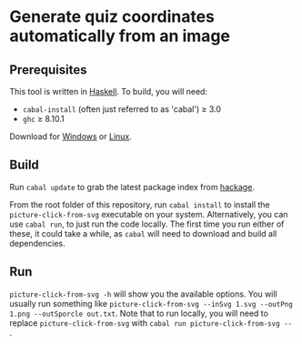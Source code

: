 # Generate quiz coordinates automatically from an image

Prerequisites
--------------

This tool is written in [Haskell](https://www.haskell.org/). To build, you will need:

- `cabal-install` (often just referred to as 'cabal') ≥ 3.0
- `ghc` ≥ 8.10.1

Download for [Windows](https://www.haskell.org/platform/windows.html) or [Linux](https://www.haskell.org/downloads/linux/).

Build
------

Run `cabal update` to grab the latest package index from [hackage](https://hackage.haskell.org/).

From the root folder of this repository, run `cabal install` to install the `picture-click-from-svg` executable on your system. Alternatively, you can use `cabal run`, to just run the code locally. The first time you run either of these, it could take a while, as `cabal` will need to download and build all dependencies.

Run
---

`picture-click-from-svg -h` will show you the available options. You will usually run something like `picture-click-from-svg --inSvg 1.svg --outPng 1.png --outSporcle out.txt`. Note that to run locally, you will need to replace `picture-click-from-svg` with `cabal run picture-click-from-svg -- `.
